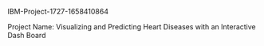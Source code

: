 IBM-Project-1727-1658410864

Project Name: Visualizing and Predicting Heart Diseases with an Interactive Dash Board
